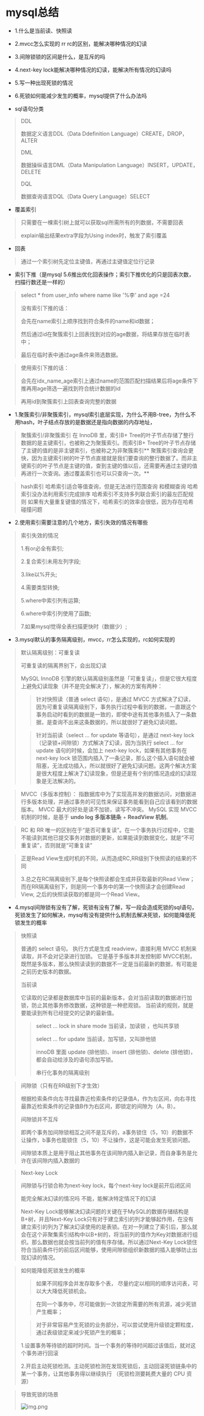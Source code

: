 # mysql总结

- 1.什么是当前读、快照读
- 2.mvcc怎么实现的 rr rc的区别，能解决哪种情况的幻读
- 3.间隙锁锁的区间是什么，是互斥的吗
- 4.next-key lock能解决哪种情况的幻读，能解决所有情况的幻读吗
- 5.写一种出现死锁的情况
- 6.死锁如何能减少发生的概率，mysql提供了什么办法吗



- sql语句分类
>
> DDL
> 
> 数据定义语言DDL（Data Ddefinition Language）CREATE，DROP，ALTER
> 
> DML
> 
> 数据操纵语言DML（Data Manipulation Language）INSERT，UPDATE，DELETE
> 
> DQL
> 
> 数据查询语言DQL（Data Query Language）SELECT
> 


- 覆盖索引
> 只需要在一棵索引树上就可以获取sql所需所有的列数据，不需要回表
> 
> explain输出结果extra字段为Using index时，触发了索引覆盖
> 

- 回表
> 通过一个索引树先定位主键值，再通过主键值定位行记录
> 

- 索引下推（是mysql 5.6推出优化回表操作；索引下推优化的只是回表次数，扫描行数还是一样的）
> select * from user_info where name like '%李' and age =24
> 
> 没有索引下推的话：
> 
> 会先在name索引上顺序找到符合条件的name和id数据；
> 
> 然后通过id在聚簇索引上回表找到对应的age数据，将结果存放在临时表中；
> 
> 最后在临时表中通过age条件来筛选数据。
> 

> 使用索引下推的话：
> 
> 会先在idx_name_age索引上通过name的范围匹配扫描结果后将age条件下推再用age筛选一遍找到符合统计数据的id
> 
> 再用id到聚簇索引上回表查询完整的数据
> 
> 







- 1.聚簇索引/非聚簇索引，mysql索引底层实现，为什么不用B-tree，为什么不用hash，叶子结点存放的是数据还是指向数据的内存地址，
>
> 聚簇索引/非聚簇索引
在 InnoDB 里，索引B+ Tree的叶子节点存储了整行数据的是主键索引，也被称之为聚簇索引。而索引B+ Tree的叶子节点存储了主键的值的是非主键索引，也被称之为非聚簇索引**
聚簇索引查询会更快，因为主键索引树的叶子节点直接就是我们要查询的整行数据了。而非主键索引的叶子节点是主键的值，查到主键的值以后，还需要再通过主键的值再进行一次查询。通过覆盖索引也可以只查询一次。**

> hash索引
哈希索引适合等值查询，但是无法进行范围查询 和模糊查询
哈希索引没办法利用索引完成排序
哈希索引不支持多列联合索引的最左匹配规则
如果有大量重复键值的情况下，哈希索引的效率会很低，因为存在哈希碰撞问题

- 2.使用索引需要注意的几个地方，索引失效的情况有哪些
> 
> 索引失效的情况
> 
> 1.有or必全有索引;
> 
> 2.复合索引未用左列字段;
> 
> 3.like以%开头;
> 
> 4.需要类型转换;
> 
> 5.where中索引列有运算;
> 
> 6.where中索引列使用了函数;
> 
> 7.如果mysql觉得全表扫描更快时（数据少）;
> 

- 3.mysql默认的事务隔离级别，mvcc，rr怎么实现的，rc如何实现的
> 默认隔离级别：可重复读
> 
> 可重复读的隔离界别下，会出现幻读
> 
> MySQL InnoDB 引擎的默认隔离级别虽然是「可重复读」，但是它很大程度上避免幻读现象（并不是完全解决了），解决的方案有两种：
>
>> 针对快照读（普通 select 语句），是通过 MVCC 方式解决了幻读，因为可重复读隔离级别下，事务执行过程中看到的数据，一直跟这个事务启动时看到的数据是一致的，即使中途有其他事务插入了一条数据，是查询不出来这条数据的，所以就很好了避免幻读问题。
>
>> 针对当前读（select ... for update 等语句），是通过 next-key lock（记录锁+间隙锁）方式解决了幻读，因为当执行 select ... for update 语句的时候，会加上 next-key lock，如果有其他事务在 next-key lock 锁范围内插入了一条记录，那么这个插入语句就会被阻塞，无法成功插入，所以就很好了避免幻读问题。这两个解决方案是很大程度上解决了幻读现象，但是还是有个别的情况造成的幻读现象是无法解决的。

> 
> MVCC（多版本控制）： 指数据库中为了实现高并发的数据访问，对数据进行多版本处理，并通过事务的可见性来保证事务能看到自己应该看到的数据版本。
> MVCC 最大的好处是读不加锁，读写不冲突。
> MySQL 实现 MVCC 机制的时候，是基于 **undo log 多版本链条** + **ReadView 机制**。

> RC 和 RR 唯一的区别在于“是否可重复读”。在一个事务执行过程中，它能不能读到其他已提交事务对数据的更新，如果能读到数据变化，就是“不可重复读”，否则就是“可重复读”

> 正是Read View生成时机的不同，从而造成RC,RR级别下快照读的结果的不同
>
> 3.总之在RC隔离级别下,是每个快照读都会生成并获取最新的Read View；而在RR隔离级别下，则是同一个事务中的第一个快照读才会创建Read View, 之后的快照读获取的都是同一个Read View。
>

- 4.mysql间隙锁有没有了解，死锁有没有了解，写一段会造成死锁的sql语句，死锁发生了如何解决，mysql有没有提供什么机制去解决死锁，如何能降低死锁发生的概率
> 
> 快照读
> 
> 普通的 select 语句。
执行方式是生成 readview，直接利用 MVCC 机制来读取，并不会对记录进行加锁。
它是基于多版本并发控制即 MVCC机制，既然是多版本，那么快照读读到的数据不一定是当前最新的数据，有可能是之前历史版本的数据。
> 
> 当前读
> 
> 它读取的记录都是数据库中当前的最新版本，会对当前读取的数据进行加锁，防止其他事务修改数据，这种锁是一种悲观锁。
当前读的规则，就是要能读到所有已经提交的记录的最新值。
> 
>> select … lock in share mode  当前读，加读锁 ，也叫共享锁
>> 
>> select … for update 当前读，加写锁，又叫排他锁
>> 
>> innoDB 里面 update (排他锁)、insert (排他锁)、delete (排他锁)，都会自动给涉及的语句添加写锁。
>> 
>> 串行化事务的隔离级别


> 间隙锁（只有在RR级别下才生效）
> 
> 根据检索条件向左寻找最靠近检索条件的记录值A，作为左区间，向右寻找最靠近检索条件的记录值B作为右区间，即锁定的间隙为（A，B）。
> 
> 间隙锁并不互斥
> 
> 即两个事务加间隙锁相互之间不是互斥的，a事务锁住（5，10）的数据不让操作，b事务也能锁住（5，10）不让操作，这是可能会发生死锁问题。
> 
> 间隙锁本质上是用于阻止其他事务在该间隙内插入新记录，而自身事务是允许在该间隙内插入数据的

> Next-key Lock
> 
> 间隙锁与行锁合称为next-key lock，每个next-key lock是前开后闭区间
> 
> 
> 能完全解决幻读的情况吗
> 不能，能解决特定情况下的幻读
> 
> Next-Key Lock能够解决幻读问题的关键在于MySQL的数据存储结构是B+树，并且Next-Key Lock只有对于建立索引的列才能够起作用，在没有建立索引的列为了解决幻读使用的是表锁。在对一列建立了索引后，那么就会在这个非聚集索引结构中以B+树的，将当前列的值作为Key对数据进行组织。那么数据也就会按当前列的值有序存储。所以通过Next-Key Lock锁住符合当前条件行的前后区间能够，使用间隙锁组织新数据的插入能够防止出现幻读的情况。


> 如何能降低死锁发生的概率
> 
>> 如果不同程序会并发存取多个表， 尽量约定以相同的顺序访问表，可以大大降低死锁机会。
> 
>> 在同一个事务中，尽可能做到一次锁定所需要的所有资源，减少死锁产生概率；
> 
>> 对于非常容易产生死锁的业务部分，可以尝试使用升级锁定颗粒度，通过表级锁定来减少死锁产生的概率；
> 
> 1.设置事务等待锁的超时时间。当一个事务的等待时间超过该值后，就对这个事务进行回滚
> 
> 2.开启主动死锁检测。主动死锁检测在发现死锁后，主动回滚死锁链条中的某一个事务，让其他事务得以继续执行
> （死锁检测要耗费大量的 CPU 资源）
> 

> 导致死锁的场景
> 
> ![img.png](img.png)
> 


